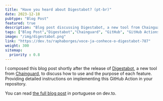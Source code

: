 ```yaml
---
title: "Have you heard about Digestabot? (pt-br)"
date: 2023-12-18
pubtype: "Blog Post"
featured: true
description: "Blog post discussing Digestabot, a new tool from Chainguard, where I explain how to use it and outline the purpose of each feature."
tags: ["Blog Post","Digestabot","Chainguard", "GitHub", "GitHub Actions", "Docker", "Image", "DevOps", "CI/CD"]
image: "/img/digestabot.png"
link: "https://dev.to/raphaborges/voce-ja-conhece-o-digestabot-787"
weight: 300
sitemap:
  priority : 0.8
---
```


I composed this blog post shortly after the release of [Digestabot](https://github.com/chainguard-dev/digestabot), a new tool from [Chainguard](https://www.chainguard.dev/), to discuss how to use and the purpose of each feature. Providing detailed instructions on implementing this GitHub Action in your repository.

You can read [the full blog post](https://dev.to/raphaborges/voce-ja-conhece-o-digestabot-787) in portuguese on dev.to.
